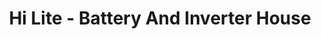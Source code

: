 ---
title: "Hi Lite - Battery And Inverter House"
url: /kochi/hi-lite-battery-and-inverter-house/
shop: electrical
---